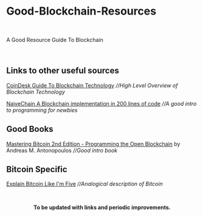 # Good-Blockchain-Resources

&nbsp;

A Good Resource Guide To Blockchain

&nbsp;

## Links to other useful sources

[CoinDesk Guide To Blockchain Technology](https://www.coindesk.com/information/ "CoinDesk Blockchain Guide") *//High Level Overview of Blockchain Technology*

[NaiveChain A Blockchain implementation in 200 lines of code](https://github.com/lhartikk/naivechain "NaiveChain") *//A good intro to programming for newbies*

## Good Books

[Mastering Bitcoin 2nd Edition - Programming the Open Blockchain](https://github.com/WizardOfAus/bitcoinbook") by Andreas M. Antonopoulos *//Good intro book*

## Bitcoin Specific
[Explain Bitcoin Like I'm Five](https://medium.freecodecamp.org/explain-bitcoin-like-im-five-73b4257ac833 "Bitcoin Like I'm Five") *//Analogical description of Bitcoin* 


&nbsp;

<p align="center">
  <b>To be updated with links and periodic improvements.</b>
</p>


